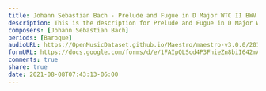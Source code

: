 ```yaml
---
title: Johann Sebastian Bach - Prelude and Fugue in D Major WTC II BWV 874 (4)
description: This is the description for Prelude and Fugue in D Major WTC II BWV 874 by Johann Sebastian Bach
composers: [Johann Sebastian Bach]
periods: [Baroque]
audioURL: https://OpenMusicDataset.github.io/Maestro/maestro-v3.0.0/2011/MIDI-Unprocessed_01_R1_2011_MID--AUDIO_R1-D1_03_Track03_wav.midi
formURL: https://docs.google.com/forms/d/e/1FAIpQLScd4P3FnieZn8biI642mACXzJgPWv8ERh3tlwRVgsQZ2kv4UA/viewform
comments: true
share: true
date: 2021-08-08T07:43:13-06:00
---
```


